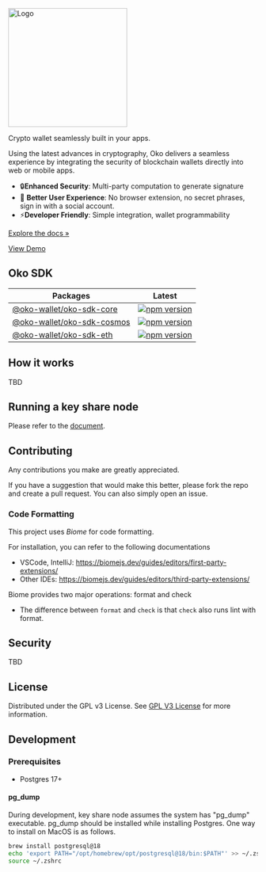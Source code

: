 <a href="https://demo.oko.app/">
  <picture>
    <source media="(prefers-color-scheme: light)" srcset="https://keplr-ewallet.s3.ap-northeast-2.amazonaws.com/icons/oko_product_logo_light2.svg">
    <source media="(prefers-color-scheme: dark)" srcset="https://keplr-ewallet.s3.ap-northeast-2.amazonaws.com/icons/oko_product_logo_dark2.svg">
    <img src="https://keplr-ewallet.s3.ap-northeast-2.amazonaws.com/icons/oko_product_logo_light2.svg" alt="Logo"
    style="width: 240px; height: auto;">
  </picture>
</a>

Crypto wallet seamlessly built in your apps.

Using the latest advances in cryptography, Oko delivers a seamless
experience by integrating the security of blockchain wallets directly into web
or mobile apps.

- 🔒**Enhanced Security**: Multi-party computation to generate signature
- 🚀 **Better User Experience**: No browser extension, no secret phrases, sign
  in with a social account.
- ⚡**Developer Friendly**: Simple integration, wallet programmability

[Explore the docs »](https://docs.oko.app)

[View Demo](https://demo.oko.app)

## Oko SDK

<!-- TODO: update sdk names and links -->

| Packages                                                 | Latest                                                                                                                                          |
| -------------------------------------------------------- | ----------------------------------------------------------------------------------------------------------------------------------------------- |
| [@oko-wallet/oko-sdk-core](sdk/oko_sdk_core)     | [![npm version](https://img.shields.io/npm/v/@oko-wallet/oko-sdk-core.svg)](https://www.npmjs.com/package/@oko-wallet/oko-sdk-core)     |
| [@oko-wallet/oko-sdk-cosmos](sdk/oko_sdk_cosmos) | [![npm version](https://img.shields.io/npm/v/@oko-wallet/oko-sdk-cosmos.svg)](https://www.npmjs.com/package/@oko-wallet/oko-sdk-cosmos) |
| [@oko-wallet/oko-sdk-eth](sdk/oko_sdk_eth)       | [![npm version](https://img.shields.io/npm/v/@oko-wallet/oko-sdk-eth.svg)](https://www.npmjs.com/package/@oko-wallet/oko-sdk-eth)       |

## How it works

TBD

## Running a key share node

Please refer to the
[document](https://github.com/chainapsis/ewallet/blob/main/documentation/key_share_node.md).

## Contributing

Any contributions you make are greatly appreciated.

If you have a suggestion that would make this better, please fork the repo and
create a pull request. You can also simply open an issue.

### Code Formatting

This project uses _Biome_ for code formatting.

For installation, you can refer to the following documentations

- VSCode, IntelliJ: https://biomejs.dev/guides/editors/first-party-extensions/
- Other IDEs: https://biomejs.dev/guides/editors/third-party-extensions/

Biome provides two major operations: format and check

- The difference between `format` and `check` is that `check` also runs lint
  with format.

## Security

TBD

## License

Distributed under the GPL v3 License. See
[GPL V3 License](https://opensource.org/license/gpl-3-0) for more information.

## Development

### Prerequisites

- Postgres 17+

#### pg_dump

During development, key share node assumes the system has "pg_dump" executable.
pg_dump should be installed while installing Postgres. One way to install on
MacOS is as follows.

```sh
brew install postgresql@18
echo 'export PATH="/opt/homebrew/opt/postgresql@18/bin:$PATH"' >> ~/.zshrc
source ~/.zshrc
```
